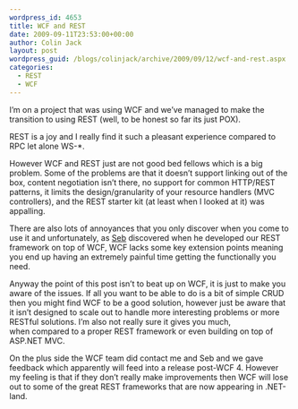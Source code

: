 ```yaml
---
wordpress_id: 4653
title: WCF and REST
date: 2009-09-11T23:53:00+00:00
author: Colin Jack
layout: post
wordpress_guid: /blogs/colinjack/archive/2009/09/12/wcf-and-rest.aspx
categories:
  - REST
  - WCF
---
```

I&#8217;m on a project that was using WCF and we&#8217;ve managed to make the transition to using REST (well, to be honest so far its just POX). 

REST is a joy and I really find it such a pleasant experience compared to RPC let alone WS-*. 

However WCF and REST just are not good bed fellows which is a big problem. Some of the problems are that it doesn&#8217;t support linking out of the box, content negotiation isn&#8217;t there, no support for common HTTP/REST patterns, it limits the design/granularity of your resource handlers (MVC controllers), and the REST starter kit (at least when I looked at it) was appalling.

There are also lots of annoyances that you only discover when you come to use it and unfortunately, as [Seb](http://serialseb.blogspot.com/) discovered when he developed our REST framework on top of WCF, WCF lacks some key extension points meaning you end up having an extremely painful time getting the functionally you need.

Anyway the point of this post isn&#8217;t to beat up on WCF, it is just to make you aware of the issues. If all you want to be able to do is a bit of simple CRUD then you might find WCF to be a good solution, however just be aware that it isn&#8217;t designed to scale out to handle more interesting problems or more RESTful solutions. I&#8217;m also not really sure it gives you&nbsp;much, when&nbsp;compared to a proper REST framework or even building on top of ASP.NET MVC.

On the plus side the WCF team did contact me and Seb and we gave feedback which apparently will feed into a release post-WCF 4. However my feeling is that if they don&#8217;t really make improvements then WCF will lose out to some of the great REST frameworks that are now appearing in .NET-land.